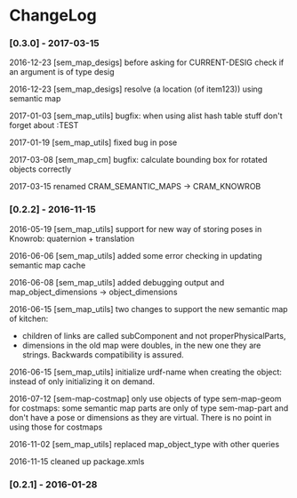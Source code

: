 
ChangeLog
=========

### [0.3.0] - 2017-03-15

2016-12-23 [sem_map_desigs] before asking for CURRENT-DESIG check if an argument is of type desig

2016-12-23 [sem_map_desigs] resolve (a location (of item123)) using semantic map

2017-01-03 [sem_map_utils] bugfix: when using alist hash table stuff don't forget about :TEST

2017-01-19 [sem_map_utils] fixed bug in pose

2017-03-08 [sem_map_cm] bugfix: calculate bounding box for rotated objects correctly

2017-03-15 renamed CRAM_SEMANTIC_MAPS -> CRAM_KNOWROB


### [0.2.2] - 2016-11-15

2016-05-19 [sem_map_utils] support for new way of storing poses in Knowrob: quaternion + translation

2016-06-06 [sem_map_utils] added some error checking in updating semantic map cache

2016-06-08 [sem_map_utils] added debugging output and map_object_dimensions -> object_dimensions

2016-06-15 [sem_map_utils] two changes to support the new semantic map of kitchen:
* children of links are called subComponent and not properPhysicalParts,
* dimensions in the old map were doubles, in the new one they are strings.
Backwards compatibility is assured.

2016-06-15 [sem_map_utils] initialize urdf-name when creating the object: instead of only initializing it on demand.

2016-07-12 [sem-map-costmap] only use objects of type sem-map-geom for costmaps: some semantic map parts are only of type sem-map-part and don't have a pose or dimensions as they are virtual. There is no point in using those for costmaps

2016-11-02 [sem_map_utils] replaced map_object_type with other queries

2016-11-15 cleaned up package.xmls


### [0.2.1] - 2016-01-28

